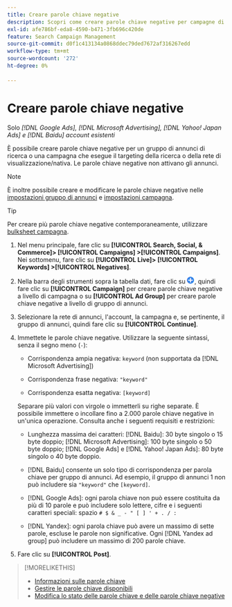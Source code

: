 ```yaml
---
title: Creare parole chiave negative
description: Scopri come creare parole chiave negative per campagne di ricerca e gruppi di annunci.
exl-id: afe786bf-eda8-4590-b471-3fb696c420de
feature: Search Campaign Management
source-git-commit: d0f1c413134a0868ddec79ded7672af316267edd
workflow-type: tm+mt
source-wordcount: '272'
ht-degree: 0%

---
```


# Creare parole chiave negative

Solo *[!DNL Google Ads], [!DNL Microsoft Advertising], [!DNL Yahoo! Japan Ads] e [!DNL Baidu] account esistenti*

È possibile creare parole chiave negative per un gruppo di annunci di ricerca o una campagna che esegue il targeting della ricerca o della rete di visualizzazione/nativa. Le parole chiave negative non attivano gli annunci.

>[!NOTE]
>È inoltre possibile creare e modificare le parole chiave negative nelle [impostazioni gruppo di annunci](/help/search-social-commerce/campaign-management/campaigns/ad-group-manage.md) e [impostazioni campagna](/help/search-social-commerce/campaign-management/campaigns/campaign-manage.md).

>[!TIP]
>Per creare più parole chiave negative contemporaneamente, utilizzare [bulksheet campagna](/help/search-social-commerce/campaign-management/bulksheets/bulksheet-about.md).

1. Nel menu principale, fare clic su **[!UICONTROL Search, Social, & Commerce]> [!UICONTROL Campaigns] >[!UICONTROL Campaigns]**. Nei sottomenu, fare clic su **[!UICONTROL Live]> [!UICONTROL Keywords] >[!UICONTROL Negatives]**.

1. Nella barra degli strumenti sopra la tabella dati, fare clic su ![Crea](/help/search-social-commerce/assets/add.png "Crea"), quindi fare clic su **[!UICONTROL Campaign]** per creare parole chiave negative a livello di campagna o su **[!UICONTROL Ad Group]** per creare parole chiave negative a livello di gruppo di annunci.

1. Selezionare la rete di annunci, l&#39;account, la campagna e, se pertinente, il gruppo di annunci, quindi fare clic su **[!UICONTROL Continue]**.

1. Immettete le parole chiave negative. Utilizzare la seguente sintassi, senza il segno meno (`-`):

   * Corrispondenza ampia negativa: `keyword` (non supportata da [!DNL Microsoft Advertising])

   * Corrispondenza frase negativa: `"keyword"`

   * Corrispondenza esatta negativa: `[keyword]`

   Separare più valori con virgole o immetterli su righe separate. È possibile immettere o incollare fino a 2.000 parole chiave negative in un&#39;unica operazione. Consulta anche i seguenti requisiti e restrizioni:

   * Lunghezza massima dei caratteri: [!DNL Baidu]: 30 byte singolo o 15 byte doppio; [!DNL Microsoft Advertising]: 100 byte singolo o 50 byte doppio; [!DNL Google Ads] e [!DNL Yahoo! Japan Ads]: 80 byte singolo o 40 byte doppio.

   * [!DNL Baidu] consente un solo tipo di corrispondenza per parola chiave per gruppo di annunci. Ad esempio, il gruppo di annunci 1 non può includere sia `"keyword"` che `[keyword]`.

   * [!DNL Google Ads]: ogni parola chiave non può essere costituita da più di 10 parole e può includere solo lettere, cifre e i seguenti caratteri speciali: spazio `# $ & _ - " [ ] ' + . / :`

   * [!DNL Yandex]: ogni parola chiave può avere un massimo di sette parole, escluse le parole non significative. Ogni [!DNL Yandex ad group] può includere un massimo di 200 parole chiave.

1. Fare clic su **[!UICONTROL Post]**.

>[!MORELIKETHIS]
>
>* [Informazioni sulle parole chiave](keyword-about.md)
>* [Gestire le parole chiave disponibili](keyword-manage.md)
>* [Modifica lo stato delle parole chiave e delle parole chiave negative](keyword-status-edit.md)
